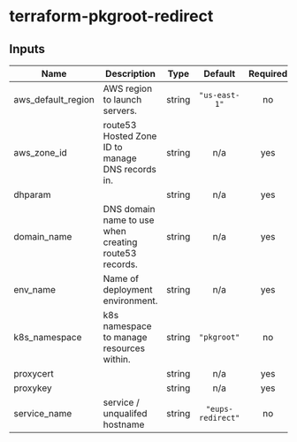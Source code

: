 # terraform-pkgroot-redirect

<!-- BEGINNING OF PRE-COMMIT-TERRAFORM DOCS HOOK -->
## Inputs

| Name | Description | Type | Default | Required |
|------|-------------|:----:|:-----:|:-----:|
| aws\_default\_region | AWS region to launch servers. | string | `"us-east-1"` | no |
| aws\_zone\_id | route53 Hosted Zone ID to manage DNS records in. | string | n/a | yes |
| dhparam |  | string | n/a | yes |
| domain\_name | DNS domain name to use when creating route53 records. | string | n/a | yes |
| env\_name | Name of deployment environment. | string | n/a | yes |
| k8s\_namespace | k8s namespace to manage resources within. | string | `"pkgroot"` | no |
| proxycert |  | string | n/a | yes |
| proxykey |  | string | n/a | yes |
| service\_name | service / unqualifed hostname | string | `"eups-redirect"` | no |

<!-- END OF PRE-COMMIT-TERRAFORM DOCS HOOK -->

